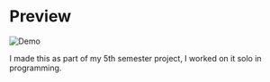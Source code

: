 # Preview

![Demo](https://raw.githubusercontent.com/AlexanderPfeifer/WorldGeneration/main/BrainStormingTrailer.gif)

I made this as part of my 5th semester project, I worked on it solo in programming.

